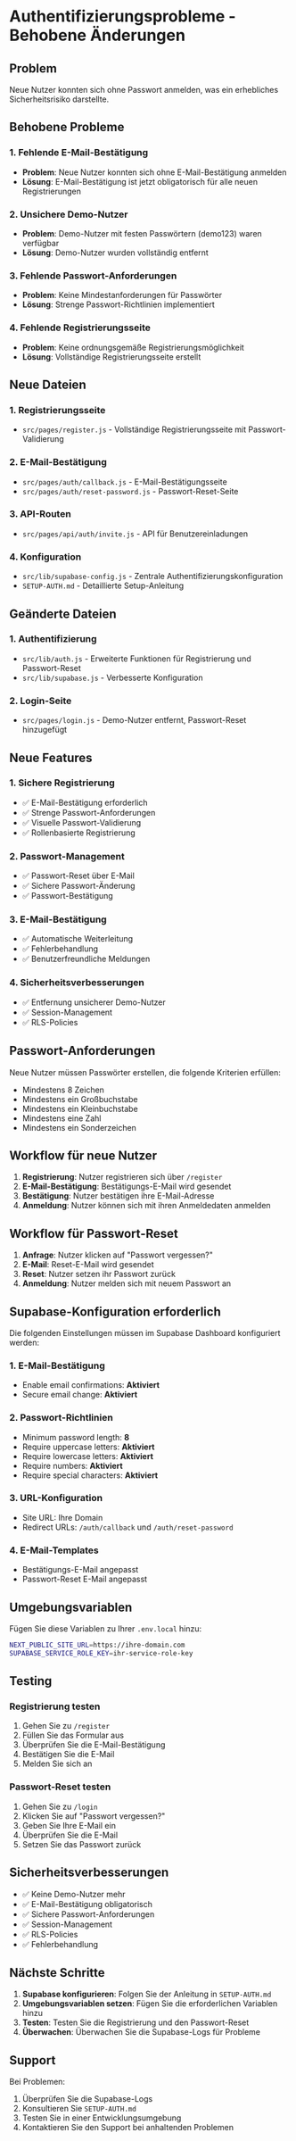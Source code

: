 # Authentifizierungsprobleme - Behobene Änderungen

## Problem
Neue Nutzer konnten sich ohne Passwort anmelden, was ein erhebliches Sicherheitsrisiko darstellte.

## Behobene Probleme

### 1. Fehlende E-Mail-Bestätigung
- **Problem**: Neue Nutzer konnten sich ohne E-Mail-Bestätigung anmelden
- **Lösung**: E-Mail-Bestätigung ist jetzt obligatorisch für alle neuen Registrierungen

### 2. Unsichere Demo-Nutzer
- **Problem**: Demo-Nutzer mit festen Passwörtern (demo123) waren verfügbar
- **Lösung**: Demo-Nutzer wurden vollständig entfernt

### 3. Fehlende Passwort-Anforderungen
- **Problem**: Keine Mindestanforderungen für Passwörter
- **Lösung**: Strenge Passwort-Richtlinien implementiert

### 4. Fehlende Registrierungsseite
- **Problem**: Keine ordnungsgemäße Registrierungsmöglichkeit
- **Lösung**: Vollständige Registrierungsseite erstellt

## Neue Dateien

### 1. Registrierungsseite
- `src/pages/register.js` - Vollständige Registrierungsseite mit Passwort-Validierung

### 2. E-Mail-Bestätigung
- `src/pages/auth/callback.js` - E-Mail-Bestätigungsseite
- `src/pages/auth/reset-password.js` - Passwort-Reset-Seite

### 3. API-Routen
- `src/pages/api/auth/invite.js` - API für Benutzereinladungen

### 4. Konfiguration
- `src/lib/supabase-config.js` - Zentrale Authentifizierungskonfiguration
- `SETUP-AUTH.md` - Detaillierte Setup-Anleitung

## Geänderte Dateien

### 1. Authentifizierung
- `src/lib/auth.js` - Erweiterte Funktionen für Registrierung und Passwort-Reset
- `src/lib/supabase.js` - Verbesserte Konfiguration

### 2. Login-Seite
- `src/pages/login.js` - Demo-Nutzer entfernt, Passwort-Reset hinzugefügt

## Neue Features

### 1. Sichere Registrierung
- ✅ E-Mail-Bestätigung erforderlich
- ✅ Strenge Passwort-Anforderungen
- ✅ Visuelle Passwort-Validierung
- ✅ Rollenbasierte Registrierung

### 2. Passwort-Management
- ✅ Passwort-Reset über E-Mail
- ✅ Sichere Passwort-Änderung
- ✅ Passwort-Bestätigung

### 3. E-Mail-Bestätigung
- ✅ Automatische Weiterleitung
- ✅ Fehlerbehandlung
- ✅ Benutzerfreundliche Meldungen

### 4. Sicherheitsverbesserungen
- ✅ Entfernung unsicherer Demo-Nutzer
- ✅ Session-Management
- ✅ RLS-Policies

## Passwort-Anforderungen

Neue Nutzer müssen Passwörter erstellen, die folgende Kriterien erfüllen:
- Mindestens 8 Zeichen
- Mindestens ein Großbuchstabe
- Mindestens ein Kleinbuchstabe
- Mindestens eine Zahl
- Mindestens ein Sonderzeichen

## Workflow für neue Nutzer

1. **Registrierung**: Nutzer registrieren sich über `/register`
2. **E-Mail-Bestätigung**: Bestätigungs-E-Mail wird gesendet
3. **Bestätigung**: Nutzer bestätigen ihre E-Mail-Adresse
4. **Anmeldung**: Nutzer können sich mit ihren Anmeldedaten anmelden

## Workflow für Passwort-Reset

1. **Anfrage**: Nutzer klicken auf "Passwort vergessen?"
2. **E-Mail**: Reset-E-Mail wird gesendet
3. **Reset**: Nutzer setzen ihr Passwort zurück
4. **Anmeldung**: Nutzer melden sich mit neuem Passwort an

## Supabase-Konfiguration erforderlich

Die folgenden Einstellungen müssen im Supabase Dashboard konfiguriert werden:

### 1. E-Mail-Bestätigung
- Enable email confirmations: **Aktiviert**
- Secure email change: **Aktiviert**

### 2. Passwort-Richtlinien
- Minimum password length: **8**
- Require uppercase letters: **Aktiviert**
- Require lowercase letters: **Aktiviert**
- Require numbers: **Aktiviert**
- Require special characters: **Aktiviert**

### 3. URL-Konfiguration
- Site URL: Ihre Domain
- Redirect URLs: `/auth/callback` und `/auth/reset-password`

### 4. E-Mail-Templates
- Bestätigungs-E-Mail angepasst
- Passwort-Reset E-Mail angepasst

## Umgebungsvariablen

Fügen Sie diese Variablen zu Ihrer `.env.local` hinzu:
```bash
NEXT_PUBLIC_SITE_URL=https://ihre-domain.com
SUPABASE_SERVICE_ROLE_KEY=ihr-service-role-key
```

## Testing

### Registrierung testen
1. Gehen Sie zu `/register`
2. Füllen Sie das Formular aus
3. Überprüfen Sie die E-Mail-Bestätigung
4. Bestätigen Sie die E-Mail
5. Melden Sie sich an

### Passwort-Reset testen
1. Gehen Sie zu `/login`
2. Klicken Sie auf "Passwort vergessen?"
3. Geben Sie Ihre E-Mail ein
4. Überprüfen Sie die E-Mail
5. Setzen Sie das Passwort zurück

## Sicherheitsverbesserungen

- ✅ Keine Demo-Nutzer mehr
- ✅ E-Mail-Bestätigung obligatorisch
- ✅ Sichere Passwort-Anforderungen
- ✅ Session-Management
- ✅ RLS-Policies
- ✅ Fehlerbehandlung

## Nächste Schritte

1. **Supabase konfigurieren**: Folgen Sie der Anleitung in `SETUP-AUTH.md`
2. **Umgebungsvariablen setzen**: Fügen Sie die erforderlichen Variablen hinzu
3. **Testen**: Testen Sie die Registrierung und den Passwort-Reset
4. **Überwachen**: Überwachen Sie die Supabase-Logs für Probleme

## Support

Bei Problemen:
1. Überprüfen Sie die Supabase-Logs
2. Konsultieren Sie `SETUP-AUTH.md`
3. Testen Sie in einer Entwicklungsumgebung
4. Kontaktieren Sie den Support bei anhaltenden Problemen 